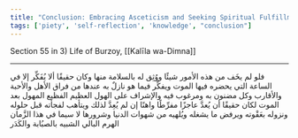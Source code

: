 ```yaml
---
title: "Conclusion: Embracing Asceticism and Seeking Spiritual Fulfillment"
tags: ['piety', 'self-reflection', 'knowledge', "conclusion"]
---
```


 Section 55 in 3) Life of Burzoy, [[Kalīla wa-Dimna]]

---
فلو لم يخَف من هذه الأمور شيئًا ووُثِق له بالسلامة منها وكان حقيقًا ألا يُفَكِّر إلا في الساعة التي يحضره فيها الموت ويفكِّر فيما هو نازلٌ به عندها من فراق الأهل والأحبة والأقارب وكل مضنون به ومرغوب فيه والإشراف على الهول العظيم الفظيع المهول بعد الموت لكان حقيقًا أن يُعدَّ عاجزًا مفرِّطًا واهنًا إن لم يُعِدَّ لذلك ويتأهب لفجأته قبل حلوله ونزوله بعَقْوته ويرفض ما يشغله ويُلهيه من شهوات الدنيا وشرورها لا سيما في هذا الزَّمان الهرم البالي الشبيه بالصبُابة والكَدَر
